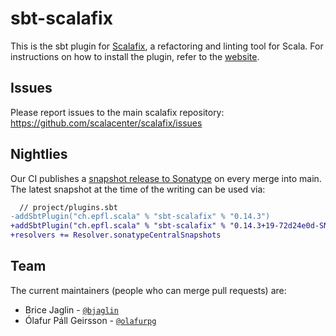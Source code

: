 # sbt-scalafix

This is the sbt plugin for [Scalafix](https://scalacenter.github.io/scalafix/),
a refactoring and linting tool for Scala. For instructions on how to install the
plugin, refer to the
[website](https://scalacenter.github.io/scalafix/docs/users/installation).

## Issues

Please report issues to the main scalafix repository:
https://github.com/scalacenter/scalafix/issues

## Nightlies

Our CI publishes a [snapshot release to Sonatype](https://central.sonatype.com/repository/maven-snapshots/ch/epfl/scala/sbt-scalafix_2.12_1.0/)
on every merge into main. The latest snapshot at the time of the writing can be used via:

```diff
  // project/plugins.sbt
-addSbtPlugin("ch.epfl.scala" % "sbt-scalafix" % "0.14.3")
+addSbtPlugin("ch.epfl.scala" % "sbt-scalafix" % "0.14.3+19-72d24e0d-SNAPSHOT")
+resolvers += Resolver.sonatypeCentralSnapshots
 ```

## Team

The current maintainers (people who can merge pull requests) are:

- Brice Jaglin - [`@bjaglin`](https://github.com/bjaglin)
- Ólafur Páll Geirsson - [`@olafurpg`](https://github.com/olafurpg)
